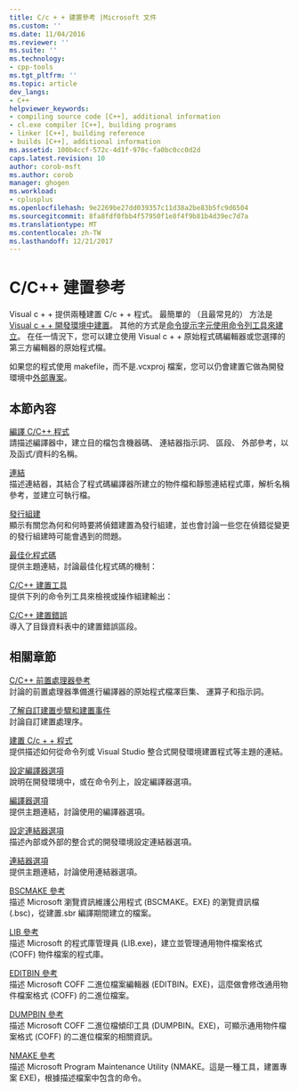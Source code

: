 ```yaml
---
title: C/c + + 建置參考 |Microsoft 文件
ms.custom: ''
ms.date: 11/04/2016
ms.reviewer: ''
ms.suite: ''
ms.technology:
- cpp-tools
ms.tgt_pltfrm: ''
ms.topic: article
dev_langs:
- C++
helpviewer_keywords:
- compiling source code [C++], additional information
- cl.exe compiler [C++], building programs
- linker [C++], building reference
- builds [C++], additional information
ms.assetid: 100b4ccf-572c-4d1f-970c-fa0bc0cc0d2d
caps.latest.revision: 10
author: corob-msft
ms.author: corob
manager: ghogen
ms.workload:
- cplusplus
ms.openlocfilehash: 9e2269be27dd039357c11d38a2be83b5fc9d6504
ms.sourcegitcommit: 8fa8fdf0fbb4f57950f1e8f4f9b81b4d39ec7d7a
ms.translationtype: MT
ms.contentlocale: zh-TW
ms.lasthandoff: 12/21/2017
---
```

# <a name="cc-building-reference"></a>C/C++ 建置參考
Visual c + + 提供兩種建置 C/c + + 程式。 最簡單的 （且最常見的） 方法是[Visual c + + 開發環境中建置](../../ide/building-cpp-projects-in-visual-studio.md)。 其他的方式是[命令提示字元使用命令列工具來建立](../../build/building-on-the-command-line.md)。 在任一情況下，您可以建立使用 Visual c + + 原始程式碼編輯器或您選擇的第三方編輯器的原始程式檔。  
  
 如果您的程式使用 makefile，而不是.vcxproj 檔案，您可以仍會建置它做為開發環境中[外部專案](../../ide/building-external-projects.md)。  
  
## <a name="in-this-section"></a>本節內容  
 [編譯 C/C++ 程式](../../build/reference/compiling-a-c-cpp-program.md)  
 請描述編譯器中，建立目的檔包含機器碼、 連結器指示詞、 區段、 外部參考，以及函式/資料的名稱。  
  
 [連結](../../build/reference/linking.md)  
 描述連結器，其結合了程式碼編譯器所建立的物件檔和靜態連結程式庫，解析名稱參考，並建立可執行檔。  
  
 [發行組建](../../build/reference/release-builds.md)  
 顯示有關您為何和何時要將偵錯建置為發行組建，並也會討論一些您在偵錯從變更的發行組建時可能會遇到的問題。  
  
 [最佳化程式碼](../../build/reference/optimizing-your-code.md)  
 提供主題連結，討論最佳化程式碼的機制：  
  
 [C/C++ 建置工具](../../build/reference/c-cpp-build-tools.md)  
 提供下列的命令列工具來檢視或操作組建輸出：  
  
 [C/C++ 建置錯誤](../../error-messages/compiler-errors-1/c-cpp-build-errors.md)  
 導入了目錄資料表中的建置錯誤區段。  
  
## <a name="related-sections"></a>相關章節  
 [C/C++ 前置處理器參考](../../preprocessor/c-cpp-preprocessor-reference.md)  
 討論的前置處理器準備進行編譯器的原始程式檔凙巨集、 運算子和指示詞。  
  
 [了解自訂建置步驟和建置事件](../../ide/understanding-custom-build-steps-and-build-events.md)  
 討論自訂建置處理序。  
  
 [建置 C/c + + 程式](../../build/building-c-cpp-programs.md)  
 提供描述如何從命令列或 Visual Studio 整合式開發環境建置程式等主題的連結。  
  
 [設定編譯器選項](../../build/reference/setting-compiler-options.md)  
 說明在開發環境中，或在命令列上，設定編譯器選項。  
  
 [編譯器選項](../../build/reference/compiler-options.md)  
 提供主題連結，討論使用的編譯器選項。  
  
 [設定連結器選項](../../build/reference/setting-linker-options.md)  
 描述內部或外部的整合式的開發環境設定連結器選項。  
  
 [連結器選項](../../build/reference/linker-options.md)  
 提供主題連結，討論使用連結器選項。  
  
 [BSCMAKE 參考](../../build/reference/bscmake-reference.md)  
 描述 Microsoft 瀏覽資訊維護公用程式 (BSCMAKE。EXE) 的瀏覽資訊檔 (.bsc)，從建置.sbr 編譯期間建立的檔案。  
  
 [LIB 參考](../../build/reference/lib-reference.md)  
 描述 Microsoft 的程式庫管理員 (LIB.exe)，建立並管理通用物件檔案格式 (COFF) 物件檔案的程式庫。  
  
 [EDITBIN 參考](../../build/reference/editbin-reference.md)  
 描述 Microsoft COFF 二進位檔案編輯器 (EDITBIN。EXE)，這麼做會修改通用物件檔案格式 (COFF) 的二進位檔案。  
  
 [DUMPBIN 參考](../../build/reference/dumpbin-reference.md)  
 描述 Microsoft COFF 二進位檔傾印工具 (DUMPBIN。EXE)，可顯示通用物件檔案格式 (COFF) 的二進位檔案的相關資訊。  
  
 [NMAKE 參考](../../build/nmake-reference.md)  
 描述 Microsoft Program Maintenance Utility (NMAKE。這是一種工具，建置專案 EXE)，根據描述檔案中包含的命令。